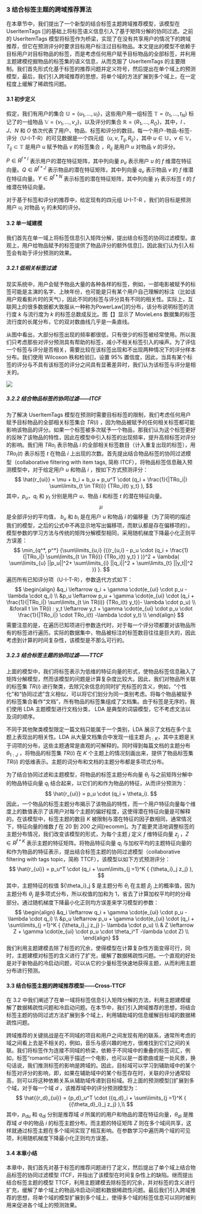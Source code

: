 ### 3 结合标签主题的跨域推荐算法

在本章节中，我们提出了一个新型的结合标签主题跨域推荐模型，该模型在 UserItemTags []的基础上将标签语义信息引入了基于矩阵分解的协同过滤。之前的 UserItemTags 模型将标签作为桥梁，实现了在没有共享用户的情况下的跨域推荐，但它在预测评分时要求目标用户标注过目标物品。本文提出的模型不依赖于目标用户对目标物品的标签，而是考虑任何用户赋予目标物品的全部标签，并利用主题建模挖掘物品的标签集的语义信息，从而克服了 UserItemTags 的主要限制。我们首先形式化基于标签的推荐问题并定义符号，然后提出在单个域上的预测模型，最后，我们引入跨域推荐的思想，将单个域的方法扩展到多个域上，在一定程度上缓解了稀疏性问题。

#### 3.1 初步定义

假定，我们有用户的集合 $\mathbb{U}=\{u_1,\dots,u_I \}$，这些用户用一组标签 $\mathbb{T}=\{t_1,\dots,t_N \}$ 标记了的一组物品 $\mathbb{V}=\{v_1,\dots,v_J \}$，以及评分的集合  $\mathbb{R}=\{R_1,\dots,R_O \}$，其中，$I$ 、$J$、$N$ 和 $O$ 依次代表了用户、物品、标签和评分的数目。每一个用户-物品-标签-评分（U-I-T-R）的可见数据是一个四元组$（u, v, T_{ij}, R_{ij}）$，其中 $u \in \mathbb{U}$，$v \in \mathbb{V}$，$T_{ij} \subset \mathbb{T}$ 是用户 $u$ 赋予物品 $v$ 的标签集合 ，$R_{ij}$ 是用户 $u$ 对物品 $v$ 的评分。

$P \in R^{f*I}$ 表示用户的潜在特征矩阵，其中列向量 $p_u$ 表示用户 $u$ 的 $f$ 维潜在特征向量。$Q \in R^{f*J}$ 表示物品的潜在特征矩阵，其中列向量 $q_v$ 表示物品 $v$ 的 $f$ 维潜在特征向量。$Y \in R^{f*N}$ 表示标签的潜在特征矩阵，其中列向量 $y_t$ 表示标签 $t$ 的 $f$ 维潜在特征向量。

对于基于标签和评分的推荐中，给定现有的四元组 U-I-T-R ，我们的目标是预测用户 $u_i$ 对物品 $v_j$ 的未知的评分。

#### 3.2 单一域建模

我们首先在单一域上将标签信息引入矩阵分解，提出结合标签的协同过滤模型。直观上，用户给物品赋予的标签提供了物品评分的额外信息[]，因此我们认为引入标签会有助于评分预测的效果。

##### 3.2.1 低相关标签过滤

现实系统中，用户会赋予物品大量的各种各样的标签，例如，一部电影被赋予的标签可能是主演的名字、上映年份，也可能是只有某个用户自己理解的标注（比如该用户观看影片时的天气），因此不同的标签与评分具有不同的相关性。实际上，互联网上的很多数据都大致服从一种称为PowerLaw[]的分布，该分布说明标签的流行度 $k$ 与流行度为 $k$ 的标签总数成反比。图【】显示了 MovieLens 数据集的标签流行度的长尾分布，它的双对数曲线几乎是一条直线。

从图中看出，大部分标签出现的频率都很低，只有很少的标签被经常使用。所以我们只考虑那些对评分预测具有帮助的标签，减小不相关标签引入的噪声。为了评估一个标签与评分是否相关，需要比较在该标签出现和不出现两种情况下的评分样本分布。我们使用 Wilcoxon 秩和检验[]，设置 95% 置信度，因此，当具有某个标签的评分与不具有该标签的评分之间具有显著差异时，我们认为该标签与评分是相关的。

![](https://ws2.sinaimg.cn/large/006tNc79gy1ffufcd3awkj30m80go0tm.jpg)

##### 3.2.2 结合物品标签的协同过滤——ITCF

为了解决 UserItemTags 模型在预测时需要目标标签的限制，我们考虑任何用户赋予目标物品的全部相关标签集合 $TR(i)$ ，因为物品被赋予的任何相关标签都可能影响该物品的评分。如果一个标签被多次赋予一个物品，那我们认为这个标签更好的反映了该物品的特性，因此在模型中引入标签的出现频率，提升高频标签对评分的影响。我们用 $TRo_i$ 表示物品 $i$ 的全部相关标签数目（计入重复出现的标签），用 $TRo_i(t)$ 表示标签 $t$ 在物品 $i$ 上出现的次数。首先提出结合物品标签的协同过滤模型（collaborative filtering with item tags, 简称 ITCF），将物品标签信息融入预测模型中，对于给定用户 $u$ 和物品 $i$ ，按如下方式预测评分：
$$
\hat{r_{ui}} =  \mu + b_i + b_u  +  p_u^T \cdot (q_i + \frac{1}{|TRo_i|}  \sum\limits_{t  \in TR(i)} {TRo_i(t) y_t}  ),
$$
其中，$p_u$，$q_i$ 和 $y_t$ 分别是用户 $u$、物品 $i$ 和标签 $t$ 的潜在特征向量。$$\mu$$ 是全部评分的平均值， $b_u$ 和 $b_i$ 是在用户 $u$ 和物品 $i$ 的偏移量（为了简明的描述我们的模型，之后的公式中不再显示地写出偏移项，而默认都是存在偏移项的）。模型参数的学习方法与传统的矩阵分解模型相同，采用随机梯度下降最小化正则平方误差：
$$
\min_{q^*, p^*} {\sum\limits_{u,i} {{(r_{u,i} -  p_u \cdot (q_i + \frac{1}{|TRo_i|}  \sum\limits_{t  \in TR(i)} {TRo_i(t) y_t}  )       )}^2 + \lambda( \sum\limits_{u} ||p_u||^2+ \sum\limits_{i} ||q_i||^2 +  \sum\limits_{t} ||y_t||^2 )} }.
$$
遍历所有已知评分项（U-I-T-R），参数迭代方式如下：
$$
\begin{align}
&q_i \leftarrow q_i + \gamma \cdot(e_{ui} \cdot p_u -\lambda \cdot q_i)     \\
&p_u \leftarrow p_u + \gamma \cdot(e_{ui} \cdot (q_i + \frac{1}{|TRo_i|}  \sum\limits_{t  \in TR(i)} {TRo_i(t) y_t})- \lambda \cdot p_u)    \\
&\forall t \in TR(i) : y_t \leftarrow y_t + \gamma \cdot(e_{ui} \cdot p_u \cdot \frac{1}{|TRo_i|} \cdot TRo_i(t)  -\lambda \cdot y_t)     \\
\end{align}
$$
需要注意的是，在遍历已知项进行参数迭代时，对于每一个评分项都要对该物品所有的标签进行遍历。实际的数据集中，物品被标注的标签数目往往是巨大的，因此考虑到计算的时间复杂性，该模型是不那么可行的。

##### 3.2.3 结合标签主题的协同过滤——TTCF

上面的模型中，我们将标签表示为低维的特征向量的形式，使物品标签信息融入了矩阵分解模型，然而该模型的问题是计算复杂度比较大。因此，我们对物品所关联的标签集 $TR(i)$ 进行聚类，去除冗余信息的同时扩充标签的含义，例如，“个性化”和“协同过滤”含义相似，可以将它们划分为同一类别考虑。将每个物品被赋予的标签集合看作“文档”，所有物品的标签集组成了文档集。由于标签是无序的，我们使用 LDA 主题模型进行文档分类， LDA 是典型的词袋模型，它不考虑文法以及词的顺序。

不同于其他聚类模型限定一篇文档只能属于一个类别，LDA 展示了文档在多个主题上表现出的相关性。LDA 从大量文档集合中发现一组主题 $\beta_{1:K}$，其中主题是关于词项的分布，这些主题通常是直观的可解释的。同时得到每篇文档的主题分布 $\theta_{1:J}$ ，将物品的标签集 $TR(i)$ 在 $K$ 个主题上的情况刻画出来，提供了物品标签集 $TR(i)$ 的低维表示。主题的词分布和文档的主题分布都是多项式分布。

为了结合协同过滤和主题模型，将物品的标签主题分布向量 $\theta_i$ 与之前矩阵分解中的物品特征向量 $q_i$ 结合起来，以它们的和作为物品的特征，从而评分预测为：
$$
\hat{r_{ui}} =  p_u \cdot (q_i + \theta_i).
$$
因此，一个物品的标签主题分布揭示了该物品的特性，而一个用户特征向量每个维度上的数值表示了该用户对每个主题的偏好程度，这使得潜在特征向量是可解释的。在该模型中，标签主题的数目 $K$ 被限制与潜在特征的因子数相同，通常情况下，特征向量的维数 $f$ 在 20 到 200 之间[recomm]。为了能更灵活地调整标签的主题分布情况，我们改变该模型的形式，为每个主题 $j$ 定义 $f$ 维特征向量 $z_j$ ，$Z \in R^{f*K}$ 表示主题的特征矩阵。将物品特征向量 $q_i$ 与加权平均的主题特征向量的和作为物品的特征表示，提出结合标签主题的协同过滤模型（collaborative filtering with tags topic，简称 TTCF），该模型以如下方式预测评分：
$$
\hat{r_{ui}} =   p_u^T \cdot (q_i +   \sum\limits_{j =1}^K {  {\theta_i}_j   z_j}  ),
$$
其中，主题特征的权值 ${\theta_i}_j $ 是主题分布 $\theta_i$ 在主题 $\beta_j$ 上的概率值，因为主题分布 $\theta_j$ 是多项式分布，所以权值的加和为 1，省去了计算加权平均时的分母部分。通过随机梯度下降最小化正则均方误差来学习模型的参数：
$$
\begin{align}
&q_i \leftarrow q_i + \gamma \cdot(e_{ui} \cdot p_u -\lambda \cdot q_i)     \\
&p_u \leftarrow p_u + \gamma \cdot(e_{ui} \cdot (q_i +  \sum\limits_{j =1}^K {  {\theta_i}_j   z_j}  )- \lambda \cdot p_u)    \\
& Z \leftarrow Z + \gamma \cdot(e_{ui} \cdot p_u \cdot  \theta_i^T -\lambda \cdot Z)     \\
\end{align}
$$
我们利用主题建模去除了标签的冗余，使得模型在计算复杂性方面变得可行，同时，主题建模对标签的含义进行了扩充，缓解了数据稀疏性问题。一个直观的好处是对于新物品的冷启动问题，可以从它的少量标签快速地获得主题，从而利用主题分布进行预测。

#### 3.3 结合标签主题的跨域推荐模型——Cross-TTCF

在 3.2 中我们阐述了在单一域将标签信息引入矩阵分解的方法，利用主题建模缓解了数据稀疏性问题和冷启动问题。在本节中，我们引入跨域推荐的思想，将结合标签主题的协同过滤方法扩展到多个域上，利用辅助域的信息缓解目标域的数据稀疏性问题。

跨域推荐的关键挑战是在不同域的项目和用户之间发现有用的联系，通常所考虑的域之间看上去是不相关的，例如，音乐与感兴趣的地方，很难找到它们之间的关联。我们将标签作为连接不同域的桥梁，依赖于不同域中的重叠的标签词汇，例如，标签“romantic”可以用于描述一个电影，也可以是一首歌曲或是一处风景，换句话说，我们推测标签的影响是跨域的。因此，目标域可以学习到辅助域中的某个标签对评分的影响，即，如果在辅助域中的某个标签存在时，关联的评分通常较高，则可以将这种依赖关系从辅助域传递到目标域。将上面的预测模型[]扩展到多个域，对于每一个域 $d$ ，该推荐域中的评分预测模型为：
$$
\hat{{r_d}_{ui}} =   {p_d}_u^T \cdot ({q_d}_i +   \sum\limits_{j =1}^K {  {{\theta_d}_i}_j   z_j}  ),\\
$$
其中，${p_d}_u$ 和 ${q_d}_i$ 分别是推荐域 $d$ 所属的的用户和物品的潜在特征向量，${\theta_d}_i$ 是推荐域 $d$ 中的物品 $i$ 的标签主题分布。而主题的特征矩阵 $Z$ 则在多个域间共享，这样就通过标签主题在多个域间实现了相互影响。在参数学习中遍历两个域的可见项，利用随机梯度下降最小化正则均方误差。

#### 3.4 本章小结

本章中，我们首先对基于标签的推荐问题进行了定义，然后提出了单个域上结合物品标签的协同过滤模型 ITCF，并指出了该模型在时间复杂性上的缺陷。继而提出结合标签主题的模型 TTCF，利用主题建模去除标签的冗余，并对标签的含义进行扩充，缓解了单个域上的物品冷启动问题和数据稀疏性问题。最后我们引入跨域推荐的思想，将单个域的模型扩展到多个域上，使得多个域的标签信息可以同时被利用来促进各个域上的预测效果。





